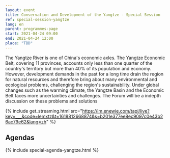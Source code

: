 ```yaml
---
layout: event
title: Conservation and Development of the Yangtze - Special Session
ref: special-session-yangtze
lang: en
parent: programmes-page
start: 2021-04-24 09:00
end: 2021-04-24 12:00
place: "TBD"
---
```

The Yangtze River is one of China's economic axles. The Yangtze Economic Belt, covering 11 provinces, accounts only less than one quarter of the country's territory but more than 40% of its population and economy. However, development demands  in the past for a long time drain the region for natural resources and therefore  bring about many environmental and ecological problems, challenging the region's sustainability. Under global changes such as the warming climate, the Yangtze Basin and the Economic Belt faces more uncertainties and challenges. The Forum will be a indepth discussion on these problems and solutions 

{% include get_streaming.html src="https://lm.enewie.com/tapi/live?key=___&code=lemxtz&t=1618812668874&s=b201e377ee8ec9097c0e43b26ac79e62&lang=zh" %}

## Agendas

{% include special-agenda-yangtze.html %}

